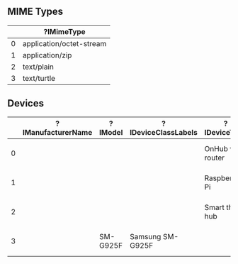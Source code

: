 <!--
WARNING - The README.md file is generated from README.md.in and various data sources.  If you want to modify narrative text, modify README.md.in.  If results in tables need to be updated, please revise, or request revision to, the appropriate data files.
-->


## MIME Types

|    | ?lMimeType               |
|----|--------------------------|
|  0 | application/octet-stream |
|  1 | application/zip          |
|  2 | text/plain               |
|  3 | text/turtle              |


## Devices

|    | ?lManufacturerName   | ?lModel   | ?lDeviceClassLabels   | ?lDeviceType      | ?nDevice                                                                  |
|----|----------------------|-----------|-----------------------|-------------------|---------------------------------------------------------------------------|
|  0 |                      |           |                       | OnHub wifi router | http://example.org/kb/device-650599c6-701f-4f2e-becb-74398b366ba3         |
|  1 |                      |           |                       | Raspberry Pi      | http://example.org/kb/device-8fe70491-26c5-4226-a735-ccda10e1a73a         |
|  2 |                      |           |                       | Smart things hub  | http://example.org/kb/device-6e718fd4-d876-4f81-8d58-10c21a741a70         |
|  3 |                      | SM-G925F  | Samsung SM-G925F      |                   | http://example.org/kb/samsung-device-2b5e3fe8-09a7-4c36-859a-5f669e7a1610 |
